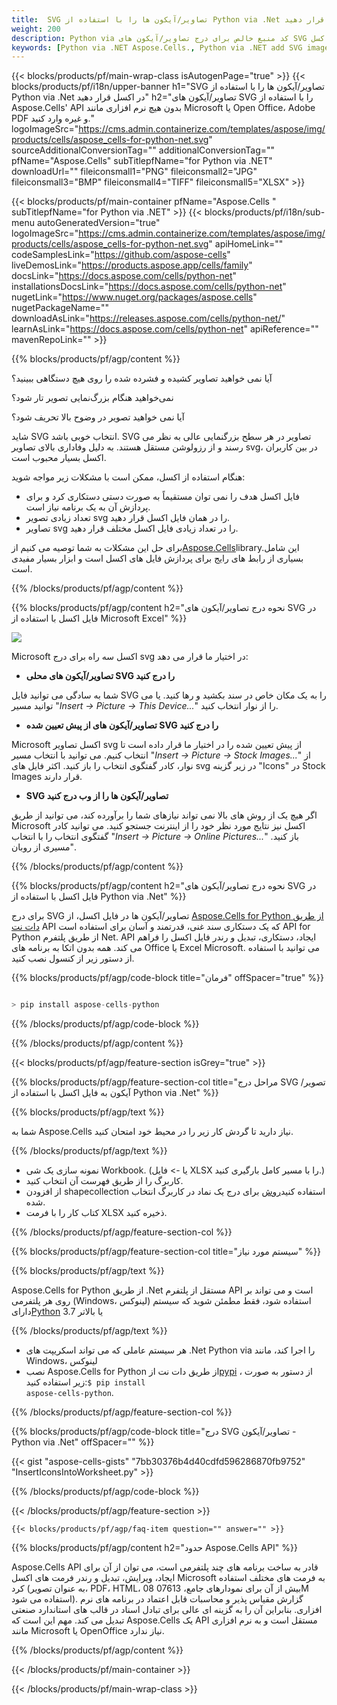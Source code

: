 ```yaml
---
title:  SVG تصاویر/آیکون ها را با استفاده از Python via .Net در اکسل قرار دهید
weight: 200
description: Python via کد منبع خالص برای درج تصاویر/آیکون های SVG در اکسل.
keywords: [Python via .NET Aspose.Cells., Python via .NET add SVG images/Icons into Excel., Python via .NET insert SVG images/Icons into Excel., Python via .NET create SVG images/Icons in Excel]
---
```

{{< blocks/products/pf/main-wrap-class isAutogenPage="true" >}}
{{< blocks/products/pf/i18n/upper-banner h1="SVG تصاویر/آیکون ها را با استفاده از Python via .Net در اکسل قرار دهید" h2="تصاویر/آیکون های SVG را با استفاده از Aspose.Cells\' API بدون هیچ نرم افزاری مانند Microsoft یا Open Office، Adobe PDF و غیره وارد کنید." logoImageSrc="https://cms.admin.containerize.com/templates/aspose/img/products/cells/aspose_cells-for-python-net.svg" sourceAdditionalConversionTag="" additionalConversionTag="" pfName="Aspose.Cells" subTitlepfName="for Python via .NET" downloadUrl="" fileiconsmall1="PNG" fileiconsmall2="JPG" fileiconsmall3="BMP" fileiconsmall4="TIFF" fileiconsmall5="XLSX" >}}

{{< blocks/products/pf/main-container pfName="Aspose.Cells " subTitlepfName="for Python via .NET" >}}
{{< blocks/products/pf/i18n/sub-menu autoGeneratedVersion="true" logoImageSrc="https://cms.admin.containerize.com/templates/aspose/img/products/cells/aspose_cells-for-python-net.svg" apiHomeLink="" codeSamplesLink="https://github.com/aspose-cells" liveDemosLink="https://products.aspose.app/cells/family" docsLink="https://docs.aspose.com/cells/python-net" installationsDocsLink="https://docs.aspose.com/cells/python-net" nugetLink="https://www.nuget.org/packages/aspose.cells" nugetPackageName="" downloadAsLink="https://releases.aspose.com/cells/python-net/" learnAsLink="https://docs.aspose.com/cells/python-net" apiReference="" mavenRepoLink="" >}}

{{% blocks/products/pf/agp/content %}}

آیا نمی خواهید تصاویر کشیده و فشرده شده را روی هیچ دستگاهی ببینید؟

نمی‌خواهید هنگام بزرگ‌نمایی تصویر تار شود؟

آیا نمی خواهید تصویر در وضوح بالا تحریف شود؟

شاید SVG انتخاب خوبی باشد. SVG تصاویر در هر سطح بزرگنمایی عالی به نظر می رسند و از رزولوشن مستقل هستند. به دلیل وفاداری بالای تصاویر svg، در بین کاربران اکسل بسیار محبوب است.

هنگام استفاده از اکسل، ممکن است با مشکلات زیر مواجه شوید:

+ فایل اکسل هدف را نمی توان مستقیماً به صورت دستی دستکاری کرد و برای پردازش آن به یک برنامه نیاز است.
+ تعداد زیادی تصویر svg را در همان فایل اکسل قرار دهید.
+ تصاویر svg را در تعداد زیادی فایل اکسل مختلف قرار دهید.

 برای حل این مشکلات به شما توصیه می کنیم از[Aspose.Cells](https://products.aspose.com/cells/)library.این شامل بسیاری از رابط های رایج برای پردازش فایل های اکسل است و ابزار بسیار مفیدی است.

{{% /blocks/products/pf/agp/content %}}

{{% blocks/products/pf/agp/content h2="نحوه درج تصاویر/آیکون های SVG در فایل اکسل با استفاده از Microsoft Excel" %}}

![](/cells/fa/net/icons/insert-icons-to-excel/sample.png)

Microsoft اکسل سه راه برای درج svg در اختیار ما قرار می دهد:

+  **تصاویر/آیکون های محلی SVG را درج کنید**

شما به سادگی می توانید فایل SVG را به یک مکان خاص در سند بکشید و رها کنید. یا می توانید مسیر "*Insert -> Picture -> This Device...*" را از نوار انتخاب کنید.

+  **تصاویر/آیکون های از پیش تعیین شده SVG را درج کنید**

Microsoft اکسل تصاویر svg از پیش تعیین شده را در اختیار ما قرار داده است تا انتخاب کنیم. می توانید با انتخاب مسیر "*Insert -> Picture -> Stock Images...*" از نوار، کادر گفتگوی انتخاب را باز کنید. اکثر فایل های svg در زیر گزینه "Icons" در Stock Images قرار دارند.

+  **SVG تصاویر/آیکون ها را از وب درج کنید**

اگر هیچ یک از روش های بالا نمی تواند نیازهای شما را برآورده کند، می توانید از طریق Microsoft اکسل نیز نتایج مورد نظر خود را از اینترنت جستجو کنید. می توانید کادر گفتگوی انتخاب را با انتخاب "*Insert -> Picture -> Online Pictures...*" باز کنید. "مسیری از روبان.

{{% /blocks/products/pf/agp/content %}}

{{% blocks/products/pf/agp/content h2="نحوه درج تصاویر/آیکون های SVG در فایل اکسل با استفاده از Python via .Net" %}}

 برای درج SVG تصاویر/آیکون ها در فایل اکسل، از
 [Aspose.Cells for Python از طریق دات نت](https://pypi.org/project/aspose-cells-python/) 
 API که یک دستکاری سند غنی، قدرتمند و آسان برای استفاده است API for Python از طریق پلتفرم Net. API ایجاد، دستکاری، تبدیل و رندر فایل اکسل را فراهم می کند. همه بدون اتکا به برنامه های Office یا Excel Microsoft. می توانید با استفاده از دستور زیر از کنسول نصب کنید.

{{% blocks/products/pf/agp/code-block title="فرمان" offSpacer="true" %}}

```cs

> pip install aspose-cells-python

```

{{% /blocks/products/pf/agp/code-block %}}

{{% /blocks/products/pf/agp/content %}}

{{< blocks/products/pf/agp/feature-section isGrey="true" >}}

{{% blocks/products/pf/agp/feature-section-col title="مراحل درج SVG تصویر/آیکون به فایل اکسل با استفاده از Python via .Net" %}}

{{% blocks/products/pf/agp/text %}}

شما به Aspose.Cells نیاز دارید تا گردش کار زیر را در محیط خود امتحان کنید.

{{% /blocks/products/pf/agp/text %}}

+ نمونه سازی یک شی Workbook. (یا -> فایل XLSX را با مسیر کامل بارگیری کنید.)
+ کاربرگ را از طریق فهرست آن انتخاب کنید.
 + از افزودن shapecollection استفاده کنید[روش](https://reference.aspose.com/cells/python-net/aspose.cells.drawing/shapecollection/) برای درج یک نماد در کاربرگ انتخاب شده.
+ کتاب کار را با فرمت XLSX ذخیره کنید.

{{% /blocks/products/pf/agp/feature-section-col %}}

{{% blocks/products/pf/agp/feature-section-col title="سیستم مورد نیاز" %}}

{{% blocks/products/pf/agp/text %}}

 Aspose.Cells for Python از طریق .Net مستقل از پلتفرم API است و می تواند بر روی هر پلتفرمی (Windows، لینوکس) استفاده شود، فقط مطمئن شوید که سیستم دارای[Python](https://www.python.org/downloads/) 3.7 یا بالاتر
 
{{% /blocks/products/pf/agp/text %}}

-  هر سیستم عاملی که می تواند اسکریپت های .Net Python via را اجرا کند، مانند Windows، لینوکس
-  نصب Aspose.Cells for Python از طریق دات نت از<a href="https://pypi.org/project/aspose-cells-python/">pypi</a> ، از دستور به صورت زیر استفاده کنید:<code>$ pip install aspose-cells-python</code>.

{{% /blocks/products/pf/agp/feature-section-col %}}

{{% blocks/products/pf/agp/code-block title="درج SVG تصاویر/آیکون - Python via .Net" offSpacer="" %}}

{{< gist "aspose-cells-gists" "7bb30376b4d40cdfd596286870fb9752" "InsertIconsIntoWorksheet.py" >}}

{{% /blocks/products/pf/agp/code-block %}}

{{< /blocks/products/pf/agp/feature-section >}}

    {{< blocks/products/pf/agp/faq-item question="" answer="" >}}
 

<!-- aboutfile Starts -->

{{% blocks/products/pf/agp/content h2="حدود Aspose.Cells API" %}}

Aspose.Cells API قادر به ساخت برنامه های چند پلتفرمی است، می توان از آن برای ایجاد، ویرایش، تبدیل و رندر فرمت های اکسل Microsoft به فرمت های مختلف استفاده کرد (به عنوان تصویر، PDF، HTML، 08 بیش از آن برای نمودارهای جامع، 07613M استفاده می شود). گزارش مقیاس پذیر و محاسبات قابل اعتماد در برنامه های نرم افزاری. بنابراین آن را به گزینه ای عالی برای تبادل اسناد در قالب های استاندارد صنعتی تبدیل می کند. مهم این است که Aspose.Cells یک API مستقل است و به نرم افزاری مانند Microsoft یا OpenOffice نیاز ندارد.

{{% /blocks/products/pf/agp/content %}}



<!-- aboutfile Ends -->
<!--
{{< blocks/products/pf/agp/other-supported-section title="Other Supported Splitting Formats" subTitle="Using Python via .NET, One can also split large file into chunks of many other file formats including." >}}

{{< blocks/products/pf/agp/other-supported-section-item href="https://products.aspose.com/cells/net/splitter/ods/" name="ODS" description="OpenDocument Spreadsheet File" >}}
{{< blocks/products/pf/agp/other-supported-section-item href="https://products.aspose.com/cells/net/splitter/xls/" name="XLS" description="Excel Binary Format" >}}
{{< blocks/products/pf/agp/other-supported-section-item href="https://products.aspose.com/cells/net/splitter/xlsb/" name="XLSB" description="Binary Excel Workbook File" >}}
{{< blocks/products/pf/agp/other-supported-section-item href="https://products.aspose.com/cells/net/splitter/xlsm/" name="XLSM" description="Spreadsheet File" >}}

{{< /blocks/products/pf/agp/other-supported-section >}}

-->

{{< /blocks/products/pf/main-container >}}
    
{{< /blocks/products/pf/main-wrap-class >}}
